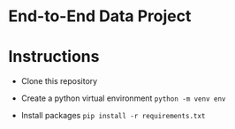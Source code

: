 # End-to-End Data Project

# Instructions
- Clone this repository
- Create a python virtual environment
`python -m venv env`

- Install packages
`pip install -r requirements.txt`
